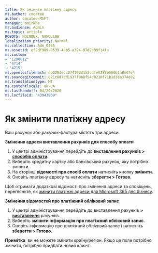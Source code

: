 ```yaml
---
title: Як змінити платіжну адресу
ms.author: cmcatee
author: cmcatee-MSFT
manager: mnirkhe
ms.audience: Admin
ms.topic: article
ROBOTS: NOINDEX, NOFOLLOW
localization_priority: Normal
ms.collection: Adm_O365
ms.assetid: ef2df989-8539-48b5-a324-97d2e09f14fe
ms.custom:
- "1200012"
- "4714"
- "4715"
ms.openlocfilehash: db2283ecc2741923153cdfe0288b580b1a8e07e4
ms.sourcegitcommit: 821c0d7cd1937f0a8f54d0210f71b1d3ea374e82
ms.translationtype: MT
ms.contentlocale: uk-UA
ms.lasthandoff: 04/29/2020
ms.locfileid: "43943969"
---
```

# <a name="change-your-billing-address"></a>Як змінити платіжну адресу

Ваш рахунок або рахунок-фактура містять три адреси.

**Змінення адреси виставлення рахунків для способу оплати**

1. У центрі адміністрування перейдіть до **виставлення рахунків > [способів оплати](https://go.microsoft.com/fwlink/p/?linkid=2018806)**.
2. Виберіть кредитну картку або банківський рахунок, яку потрібно змінити.
3. На сторінці **відомості про спосіб оплати** натисніть кнопку **змінити**.
4. Оновіть платіжну адресу та натисніть **зберегти > Готово**.

Щоб отримати додаткові відомості про змінення адреси та сповіщень, перегляньте, як [змінити платіжні адреси для Microsoft 365 для бізнесу](https://docs.microsoft.com/microsoft-365/commerce/billing-and-payments/change-your-billing-addresses?view=o365-worldwide).

**Змінення відомостей про платіжний обліковий запис**

1. У центрі адміністрування перейдіть до виставлення рахунків **> [виставлення](https://admin.microsoft.com/Adminportal/Home?source=applauncher#/BillingAccounts/billing-accounts)** рахунків.
2. Виберіть **змінити інформацію про платіжний обліковий запис**.
3. Оновіть інформацію про платіжний обліковий запис і натисніть **зберегти > Готово**.

**Примітка**: ви не можете змінити країну/регіон. Якщо це поле потрібно змінити, потрібно придбати новий клієнт.
